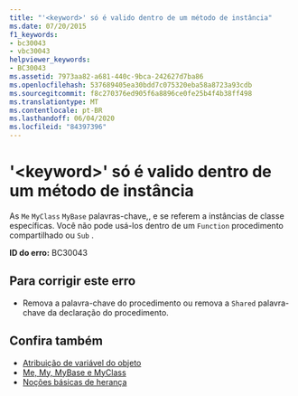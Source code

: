 ```yaml
---
title: "'<keyword>' só é valido dentro de um método de instância"
ms.date: 07/20/2015
f1_keywords:
- bc30043
- vbc30043
helpviewer_keywords:
- BC30043
ms.assetid: 7973aa82-a681-440c-9bca-242627d7ba86
ms.openlocfilehash: 537689405ea30bdd7c075320eba58a8723a93cdb
ms.sourcegitcommit: f8c270376ed905f6a8896ce0fe25b4f4b38ff498
ms.translationtype: MT
ms.contentlocale: pt-BR
ms.lasthandoff: 06/04/2020
ms.locfileid: "84397396"
---
```

# <a name="keyword-is-valid-only-within-an-instance-method"></a>'\<keyword>' só é valido dentro de um método de instância
As `Me` `MyClass` `MyBase` palavras-chave,, e se referem a instâncias de classe específicas. Você não pode usá-los dentro de um `Function` procedimento compartilhado ou `Sub` .  
  
 **ID do erro:** BC30043  
  
## <a name="to-correct-this-error"></a>Para corrigir este erro  
  
- Remova a palavra-chave do procedimento ou remova a `Shared` palavra-chave da declaração do procedimento.  
  
## <a name="see-also"></a>Confira também

- [Atribuição de variável do objeto](../../programming-guide/language-features/variables/object-variable-assignment.md)
- [Me, My, MyBase e MyClass](../../programming-guide/program-structure/me-my-mybase-and-myclass.md)
- [Noções básicas de herança](../../programming-guide/language-features/objects-and-classes/inheritance-basics.md)
